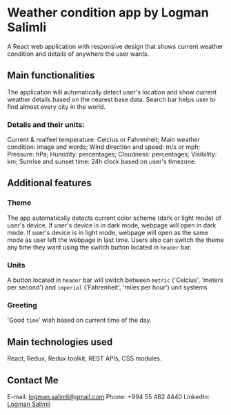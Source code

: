 # Weather condition app by Logman Salimli

A React web application with responsive design that shows current weather condition and details of anywhere the user wants.

## Main functionalities

The application will automatically detect user's location and show current weather details based on the nearest base data.
Search bar helps user to find almost every city in the world.

### Details and their units:
Current & realfeel temperature: Celcius or Fahrenheit;
Main weather condition: image and words;
Wind direction and speed: m/s or mph;
Pressure: hPa;
Humidity: percentages;
Cloudness: percentages;
Visibility: km;
Sunrise and sunset time: 24h clock based on user's timezone.

## Additional features

### Theme

The app automatically detects current color scheme (dark or light mode) of user's device. If user's device is in dark mode, webpage will open in dark mode. If user's device is in light mode, webpage will open as the same mode as user left the webpage in last time. Users also can switch the theme any time they want using the switch button located in `header` bar.

### Units

A button located in `header` bar will switch between `metric` ('Celcius', 'meters per second') and `imperial` ('Fahrenheit', 'miles per hour') unit systems

### Greeting

'Good `time`' wish based on current time of the day.

## Main technologies used

React, Redux, Redux toolkit, REST APIs, CSS modules.

## Contact Me
E-mail: logman.salimli@gmail.com
Phone: +994 55 482 4440
LinkedIn: [Logman Salimli](https://linkedin.com/in/logman-salimli)
